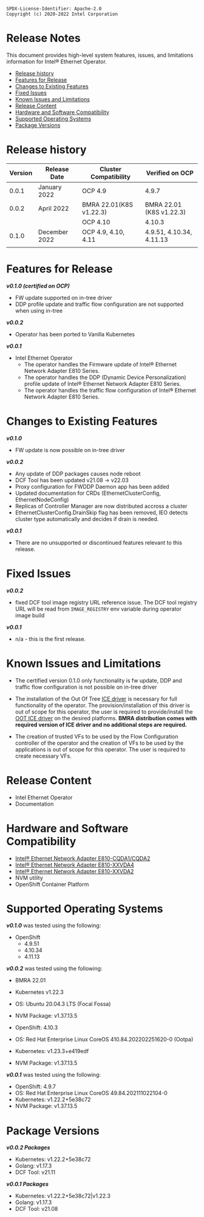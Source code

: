 ```text
SPDX-License-Identifier: Apache-2.0
Copyright (c) 2020-2022 Intel Corporation
```

<!-- omit in toc -->
# Release Notes

This document provides high-level system features, issues, and limitations information for Intel® Ethernet Operator.

- [Release history](#release-history)
- [Features for Release](#features-for-release)
- [Changes to Existing Features](#changes-to-existing-features)
- [Fixed Issues](#fixed-issues)
- [Known Issues and Limitations](#known-issues-and-limitations)
- [Release Content](#release-content)
- [Hardware and Software Compatibility](#hardware-and-software-compatibility)
- [Supported Operating Systems](#supported-operating-systems)
- [Package Versions](#package-versions)

# Release history

| Version   | Release Date   | Cluster Compatibility        | Verified on OCP          |
| --------- | ---------------| ---------------------------- | -------------------------|
| 0.0.1     | January 2022   | OCP 4.9                      | 4.9.7                    |
| 0.0.2     | April 2022     | BMRA 22.01(K8S v1.22.3)      | BMRA 22.01 (K8S v1.22.3) |
|           |                | OCP 4.10                     | 4.10.3                   |
| 0.1.0     | December 2022  | OCP 4.9, 4.10, 4.11          | 4.9.51, 4.10.34,  4.11.13|
|           |                |       |


# Features for Release

***v0.1.0 (certified on OCP)***
- FW update supported on in-tree driver
- DDP profile update and traffic flow configuration are not supported when using in-tree

***v0.0.2***

- Operator has been ported to Vanilla Kubernetes

***v0.0.1***

- Intel Ethernet Operator
  - The operator handles the Firmware update of Intel® Ethernet Network Adapter E810 Series.
  - The operator handles the DDP (Dynamic Device Personalization) profile update of Intel® Ethernet Network Adapter E810 Series.
  - The operator handles the traffic flow configuration of Intel® Ethernet Network Adapter E810 Series.

# Changes to Existing Features

***v0.1.0***
- FW update is now possible on in-tree driver

***v0.0.2***

- Any update of DDP packages causes node reboot
- DCF Tool has been updated v21.08 -> v22.03
- Proxy configuration for FWDDP Daemon app has been added
- Updated documentation for CRDs (EthernetClusterConfig, EthernetNodeConfig) 
- Replicas of Controller Manager are now distributed accross a cluster
- EthernetClusterConfig.DrainSkip flag has been removed, IEO detects cluster type automatically and decides if drain is needed.

***v0.0.1***

- There are no unsupported or discontinued features relevant to this release.

# Fixed Issues

***v0.0.2***
- fixed DCF tool image registry URL reference issue. The DCF tool registry URL will be read from `IMAGE_REGISTRY` env variable during operator image build

***v0.0.1***

- n/a - this is the first release.

# Known Issues and Limitations

- The certified version 0.1.0 only functionality is fw update, DDP and traffic flow configuration is not possible on in-tree driver
 
- The installation of the Out Of Tree [ICE driver](https://www.intel.com/content/www/us/en/download/19630/29746/) is necessary for full functionality of the operator. The provision/installation of this driver is out of scope for this operator, the user is required to provide/install the [OOT ICE driver](https://www.intel.com/content/www/us/en/download/19630/29746/intel-network-adapter-driver-for-e810-series-devices-under-linux.html) on the desired platforms. **BMRA distribution comes with required version of ICE driver and no additional steps are required.**
 
- The creation of trusted VFs to be used by the Flow Configuration controller of the operator and the creation of VFs to be used by the applications is out of scope for this operator. The user is required to create necessary VFs.

# Release Content

- Intel Ethernet Operator
- Documentation

# Hardware and Software Compatibility

- [Intel® Ethernet Network Adapter E810-CQDA1/CQDA2](https://cdrdv2.intel.com/v1/dl/getContent/641676?explicitVersion=true)
- [Intel® Ethernet Network Adapter E810-XXVDA4](https://cdrdv2.intel.com/v1/dl/getContent/641676?explicitVersion=true)
- [Intel® Ethernet Network Adapter E810-XXVDA2](https://cdrdv2.intel.com/v1/dl/getContent/641674?explicitVersion=true)
- NVM utility
- OpenShift Container Platform

# Supported Operating Systems

***v0.1.0*** was tested using the following:
  - OpenShift
    - 4.9.51
    - 4.10.34
    - 4.11.13

***v0.0.2*** was tested using the following:

- BMRA 22.01 
- Kubernetes v1.22.3
- OS: Ubuntu 20.04.3 LTS (Focal Fossa)
- NVM Package:  v1.37.13.5

- OpenShift: 4.10.3
- OS: Red Hat Enterprise Linux CoreOS 410.84.202202251620-0 (Ootpa)
- Kubernetes:  v1.23.3+e419edf
- NVM Package:  v1.37.13.5

***v0.0.1*** was tested using the following:

- OpenShift: 4.9.7
- OS: Red Hat Enterprise Linux CoreOS 49.84.202111022104-0
- Kubernetes:  v1.22.2+5e38c72
- NVM Package:  v1.37.13.5

# Package Versions

***v0.0.2 Packages***
- Kubernetes: v1.22.2+5e38c72
- Golang: v1.17.3
- DCF Tool: v21.11

***v0.0.1 Packages***
- Kubernetes:  v1.22.2+5e38c72|v1.22.3
- Golang: v1.17.3
- DCF Tool: v21.08
